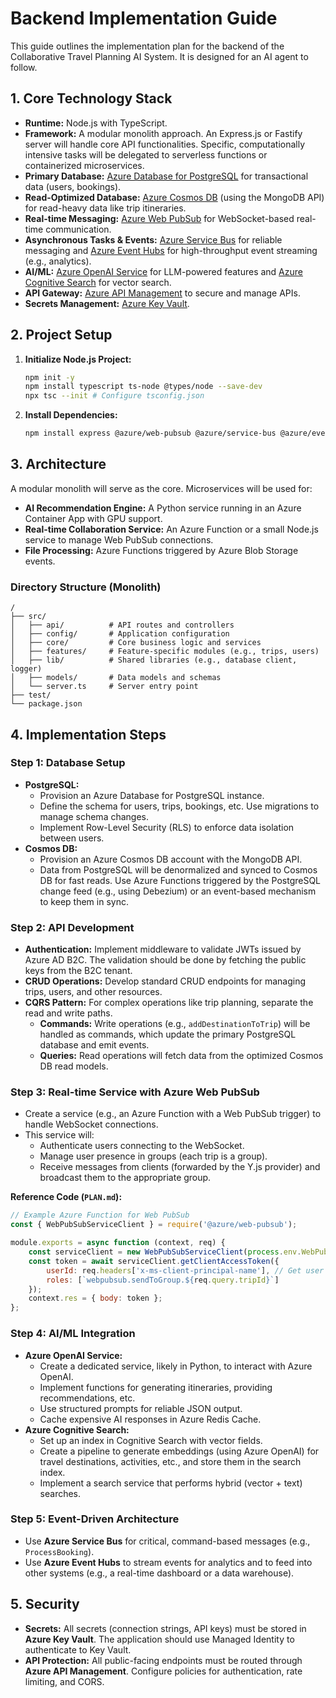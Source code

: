 # Backend Implementation Guide

This guide outlines the implementation plan for the backend of the Collaborative Travel Planning AI System. It is designed for an AI agent to follow.

## 1. Core Technology Stack

- **Runtime:** Node.js with TypeScript.
- **Framework:** A modular monolith approach. An Express.js or Fastify server will handle core API functionalities. Specific, computationally intensive tasks will be delegated to serverless functions or containerized microservices.
- **Primary Database:** [Azure Database for PostgreSQL](https://azure.microsoft.com/en-us/services/postgresql/) for transactional data (users, bookings).
- **Read-Optimized Database:** [Azure Cosmos DB](https://azure.microsoft.com/en-us/services/cosmos-db/) (using the MongoDB API) for read-heavy data like trip itineraries.
- **Real-time Messaging:** [Azure Web PubSub](https://azure.microsoft.com/en-us/services/web-pubsub/) for WebSocket-based real-time communication.
- **Asynchronous Tasks & Events:** [Azure Service Bus](https://azure.microsoft.com/en-us/services/service-bus/) for reliable messaging and [Azure Event Hubs](https://azure.microsoft.com/en-us/services/event-hubs/) for high-throughput event streaming (e.g., analytics).
- **AI/ML:** [Azure OpenAI Service](https://azure.microsoft.com/en-us/services/openai-service/) for LLM-powered features and [Azure Cognitive Search](https://azure.microsoft.com/en-us/services/cognitive-search/) for vector search.
- **API Gateway:** [Azure API Management](https://azure.microsoft.com/en-us/services/api-management/) to secure and manage APIs.
- **Secrets Management:** [Azure Key Vault](https://azure.microsoft.com/en-us/services/key-vault/).

## 2. Project Setup

1.  **Initialize Node.js Project:**
    ```bash
    npm init -y
    npm install typescript ts-node @types/node --save-dev
    npx tsc --init # Configure tsconfig.json
    ```
2.  **Install Dependencies:**
    ```bash
    npm install express @azure/web-pubsub @azure/service-bus @azure/event-hubs @azure/cosmos @azure/identity @azure/keyvault-secrets pg
    ```

## 3. Architecture

A modular monolith will serve as the core. Microservices will be used for:
-   **AI Recommendation Engine:** A Python service running in an Azure Container App with GPU support.
-   **Real-time Collaboration Service:** An Azure Function or a small Node.js service to manage Web PubSub connections.
-   **File Processing:** Azure Functions triggered by Azure Blob Storage events.

### Directory Structure (Monolith)

```
/
├── src/
│   ├── api/          # API routes and controllers
│   ├── config/       # Application configuration
│   ├── core/         # Core business logic and services
│   ├── features/     # Feature-specific modules (e.g., trips, users)
│   ├── lib/          # Shared libraries (e.g., database client, logger)
│   ├── models/       # Data models and schemas
│   └── server.ts     # Server entry point
├── test/
└── package.json
```

## 4. Implementation Steps

### Step 1: Database Setup

-   **PostgreSQL:**
    -   Provision an Azure Database for PostgreSQL instance.
    -   Define the schema for users, trips, bookings, etc. Use migrations to manage schema changes.
    -   Implement Row-Level Security (RLS) to enforce data isolation between users.
-   **Cosmos DB:**
    -   Provision an Azure Cosmos DB account with the MongoDB API.
    -   Data from PostgreSQL will be denormalized and synced to Cosmos DB for fast reads. Use Azure Functions triggered by the PostgreSQL change feed (e.g., using Debezium) or an event-based mechanism to keep them in sync.

### Step 2: API Development

-   **Authentication:** Implement middleware to validate JWTs issued by Azure AD B2C. The validation should be done by fetching the public keys from the B2C tenant.
-   **CRUD Operations:** Develop standard CRUD endpoints for managing trips, users, and other resources.
-   **CQRS Pattern:** For complex operations like trip planning, separate the read and write paths.
    -   **Commands:** Write operations (e.g., `addDestinationToTrip`) will be handled as commands, which update the primary PostgreSQL database and emit events.
    -   **Queries:** Read operations will fetch data from the optimized Cosmos DB read models.

### Step 3: Real-time Service with Azure Web PubSub

-   Create a service (e.g., an Azure Function with a Web PubSub trigger) to handle WebSocket connections.
-   This service will:
    -   Authenticate users connecting to the WebSocket.
    -   Manage user presence in groups (each trip is a group).
    -   Receive messages from clients (forwarded by the Y.js provider) and broadcast them to the appropriate group.

**Reference Code (`PLAN.md`):**
```javascript
// Example Azure Function for Web PubSub
const { WebPubSubServiceClient } = require('@azure/web-pubsub');

module.exports = async function (context, req) {
    const serviceClient = new WebPubSubServiceClient(process.env.WebPubSubConnectionString, 'collaborationHub');
    const token = await serviceClient.getClientAccessToken({
        userId: req.headers['x-ms-client-principal-name'], // Get user from App Service Auth
        roles: [`webpubsub.sendToGroup.${req.query.tripId}`]
    });
    context.res = { body: token };
};
```

### Step 4: AI/ML Integration

-   **Azure OpenAI Service:**
    -   Create a dedicated service, likely in Python, to interact with Azure OpenAI.
    -   Implement functions for generating itineraries, providing recommendations, etc.
    -   Use structured prompts for reliable JSON output.
    -   Cache expensive AI responses in Azure Redis Cache.
-   **Azure Cognitive Search:**
    -   Set up an index in Cognitive Search with vector fields.
    -   Create a pipeline to generate embeddings (using Azure OpenAI) for travel destinations, activities, etc., and store them in the search index.
    -   Implement a search service that performs hybrid (vector + text) searches.

### Step 5: Event-Driven Architecture

-   Use **Azure Service Bus** for critical, command-based messages (e.g., `ProcessBooking`).
-   Use **Azure Event Hubs** to stream events for analytics and to feed into other systems (e.g., a real-time dashboard or a data warehouse).

## 5. Security

-   **Secrets:** All secrets (connection strings, API keys) must be stored in **Azure Key Vault**. The application should use Managed Identity to authenticate to Key Vault.
-   **API Protection:** All public-facing endpoints must be routed through **Azure API Management**. Configure policies for authentication, rate limiting, and CORS.

